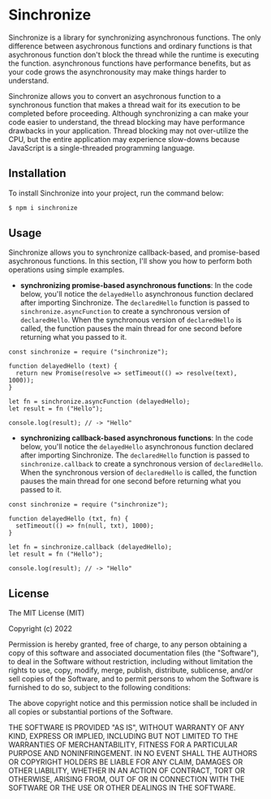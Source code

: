 # Sinchronize

Sinchronize is a library for synchronizing asynchronous functions. The only difference between asychronous functions and ordinary functions is that asychronous function don't block the thread while the runtime is executing the function. asynchronous functions have performance benefits, but as your code grows the asynchronousity may make things harder to understand.

Sinchronize allows you to convert an asychronous function to a synchronous function that makes a thread wait for its execution to be completed before proceeding. Although synchronizing a can make your code easier to understand, the thread blocking may have performance drawbacks in your application. Thread blocking may not over-utilize the CPU, but the entire application may experience slow-downs because JavaScript is a single-threaded programming language.

## Installation

To install Sinchronize into your project, run the command below:
```bash
$ npm i sinchronize
```

## Usage

Sinchronize allows you to synchronize callback-based, and promise-based asychronous functions. In this section, I'll show you how to perform both operations using simple examples.

* **synchronizing promise-based asynchronous functions**: In the code below, you'll notice the `delayedHello` asynchronous function declared after importing Sinchronize. The `declaredHello` function is passed to `sinchronize.asyncFunction` to create a synchronous version of `declaredHello`. When the synchronous version of `declaredHello` is called, the function pauses the main thread for one second before returning what you passed to it.
```JS
const sinchronize = require ("sinchronize");

function delayedHello (text) {
  return new Promise(resolve => setTimeout(() => resolve(text), 1000));
}

let fn = sinchronize.asyncFunction (delayedHello);
let result = fn ("Hello");

console.log(result); // -> "Hello"
```

* **synchronizing callback-based asynchronous functions**: In the code below, you'll notice the `delayedHello` asynchronous function declared after importing Sinchronize. The `declaredHello` function is passed to `sinchronize.callback` to create a synchronous version of `declaredHello`. When the synchronous version of `declaredHello` is called, the function pauses the main thread for one second before returning what you passed to it.
```JS
const sinchronize = require ("sinchronize");

function delayedHello (txt, fn) {
  setTimeout(() => fn(null, txt), 1000);
}

let fn = sinchronize.callback (delayedHello);
let result = fn ("Hello");

console.log(result); // -> "Hello"
```

## License
The MIT License (MIT)

Copyright (c) 2022

Permission is hereby granted, free of charge, to any person obtaining a copy of this software and associated documentation files (the "Software"), to deal in the Software without restriction, including without limitation the rights to use, copy, modify, merge, publish, distribute, sublicense, and/or sell copies of the Software, and to permit persons to whom the Software is furnished to do so, subject to the following conditions:

The above copyright notice and this permission notice shall be included in all copies or substantial portions of the Software.

THE SOFTWARE IS PROVIDED "AS IS", WITHOUT WARRANTY OF ANY KIND, EXPRESS OR IMPLIED, INCLUDING BUT NOT LIMITED TO THE WARRANTIES OF MERCHANTABILITY, FITNESS FOR A PARTICULAR PURPOSE AND NONINFRINGEMENT. IN NO EVENT SHALL THE AUTHORS OR COPYRIGHT HOLDERS BE LIABLE FOR ANY CLAIM, DAMAGES OR OTHER LIABILITY, WHETHER IN AN ACTION OF CONTRACT, TORT OR OTHERWISE, ARISING FROM, OUT OF OR IN CONNECTION WITH THE SOFTWARE OR THE USE OR OTHER DEALINGS IN THE SOFTWARE.